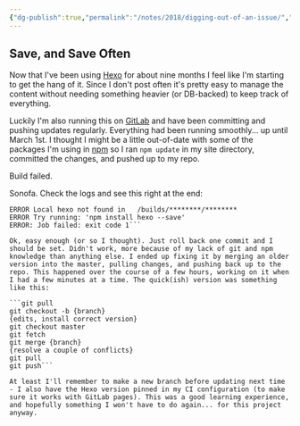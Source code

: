 ```yaml
---
{"dg-publish":true,"permalink":"/notes/2018/digging-out-of-an-issue/","title":"Digging Out of an Issue","tags":["git","GitLab","hexo","webdev","pre-11ty"],"created":"2018-03-02T11:38:42","updated":"2025-08-05T15:34:54-04:00"}
---
```



## Save, and Save Often

Now that I've been using [Hexo](https://hexo.io/) for about nine months I feel like I'm starting to get the hang of it. Since I don't post often it's pretty easy to manage the content without needing something heavier (or DB-backed) to keep track of everything.

Luckily I'm also running this on [GitLab](https://gitlab.com/) and have been committing and pushing updates regularly. Everything had been running smoothly... up until March 1st. I thought I might be a little out-of-date with some of the packages I'm using in [npm](https://www.npmjs.com/) so I ran `npm update` in my site directory, committed the changes, and pushed up to my repo.

Build failed.

Sonofa. Check the logs and see this right at the end:

```$ hexo deploy
ERROR Local hexo not found in   /builds/********/********
ERROR Try running: 'npm install hexo --save'
ERROR: Job failed: exit code 1```

Ok, easy enough (or so I thought). Just roll back one commit and I should be set. Didn't work, more because of my lack of git and npm knowledge than anything else. I ended up fixing it by merging an older version into the master, pulling changes, and pushing back up to the repo. This happened over the course of a few hours, working on it when I had a few minutes at a time. The quick(ish) version was something like this:

```git pull
git checkout -b {branch}
{edits, install correct version}
git checkout master
git fetch
git merge {branch}
{resolve a couple of conflicts}
git pull
git push```

At least I'll remember to make a new branch before updating next time - I also have the Hexo version pinned in my CI configuration (to make sure it works with GitLab pages). This was a good learning experience, and hopefully something I won't have to do again... for this project anyway.
